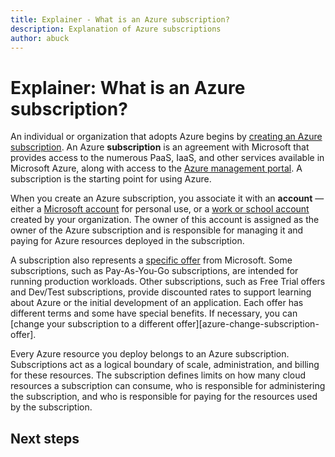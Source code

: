 ```yaml
---
title: Explainer - What is an Azure subscription?
description: Explanation of Azure subscriptions
author: abuck
---
```


# Explainer: What is an Azure subscription?

An individual or organization that adopts Azure begins by [creating an Azure subscription][azure-get-started]. An Azure **subscription** is an agreement with Microsoft that provides access to the numerous PaaS, IaaS, and other services available in Microsoft Azure, along with access to the [Azure management portal][azure-portal]. A subscription is the starting point for using Azure.

When you create an Azure subscription, you associate it with an **account** &mdash; either a [Microsoft account](https://account.microsoft.com/account) for personal use, or a [work or school account](https://docs.microsoft.com/en-us/azure/active-directory/sign-up-organization) created by your organization. The owner of this account is assigned as the owner of the Azure subscription and is responsible for managing it and paying for Azure resources deployed in the subscription.

A subscription also represents a [specific offer][azure-offers] from Microsoft. Some subscriptions, such as Pay-As-You-Go subscriptions, are intended for running production workloads. Other subscriptions, such as Free Trial offers and Dev/Test subscriptions, provide discounted rates to support learning about Azure or the initial development of an application. Each offer has different terms and some have special benefits. If necessary, you can [change your subscription to a different offer][azure-change-subscription-offer].

Every Azure resource you deploy belongs to an Azure subscription. Subscriptions act as a logical boundary of scale, administration, and billing for these resources. The subscription defines limits on how many cloud resources a subscription can consume, who is responsible for administering the subscription, and who is responsible for paying for the resources used by the subscription.

## Next steps

<!-- Links -->
[azure-get-started]: https://azure.microsoft.com/en-us/get-started/
[azure-offers]: https://azure.microsoft.com/en-us/support/legal/offer-details/
[azure-portal]: https://portal.azure.com
